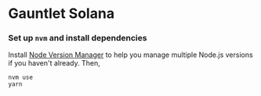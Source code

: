 # Gauntlet Solana

### Set up `nvm` and install dependencies

Install [Node Version Manager](https://github.com/nvm-sh/nvm) to help you manage multiple Node.js versions if you haven't already. Then,

```
nvm use
yarn
```
